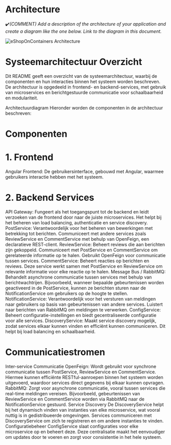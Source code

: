 # Architecture

:heavy_check_mark:_(COMMENT) Add a description of the architecture of your application and create a diagram like the one below. Link to the diagram in this document._

![eShopOnContainers Architecture](https://docs.microsoft.com/en-us/dotnet/architecture/cloud-native/media/eshoponcontainers-development-architecture.png)

# Systeemarchitectuur Overzicht
Dit README geeft een overzicht van de systeemarchitectuur, waarbij de componenten en hun interacties binnen het systeem worden beschreven. De architectuur is opgedeeld in frontend- en backend-services, met gebruik van microservices en berichtgestuurde communicatie voor schaalbaarheid en modulariteit.

Architectuurdiagram
Hieronder worden de componenten in de architectuur beschreven:

<!-- Vervang "diagram.png" door het daadwerkelijke pad als dit README wordt geüpload met de afbeelding -->

# Componenten
# 1. Frontend
Angular Frontend: De gebruikersinterface, gebouwd met Angular, waarmee gebruikers interactie hebben met het systeem.
# 2. Backend Services
API Gateway: Fungeert als het toegangspunt tot de backend en leidt verzoeken van de frontend door naar de juiste microservices. Het helpt bij het beheren van load balancing, authenticatie en service discovery.
PostService: Verantwoordelijk voor het beheren van bewerkingen met betrekking tot berichten. Communiceert met andere services zoals ReviewService en CommentService met behulp van OpenFeign, een declaratieve REST-client.
ReviewService: Beheert reviews die aan berichten zijn gekoppeld. Communiceert met PostService en CommentService om gerelateerde informatie op te halen. Gebruikt OpenFeign voor communicatie tussen services.
CommentService: Beheert reacties op berichten en reviews. Deze service werkt samen met PostService en ReviewService om relevante informatie voor elke reactie op te halen.
Message Bus / RabbitMQ: Behandelt asynchrone communicatie tussen services met behulp van berichtwachtrijen. Bijvoorbeeld, wanneer bepaalde gebeurtenissen worden geactiveerd in de PostService, kunnen ze berichten sturen naar de NotificationService om gebruikers op de hoogte te stellen.
NotificationService: Verantwoordelijk voor het versturen van meldingen naar gebruikers op basis van gebeurtenissen van andere services. Luistert naar berichten van RabbitMQ om meldingen te verwerken.
ConfigService: Beheert configuratie-instellingen en biedt gecentraliseerde configuratie voor alle services.
DiscoveryService: Maakt service discovery mogelijk, zodat services elkaar kunnen vinden en efficiënt kunnen communiceren. Dit helpt bij load balancing en schaalbaarheid.
# Communicatiestromen
Inter-service Communicatie
OpenFeign: Wordt gebruikt voor synchrone communicatie tussen PostService, ReviewService en CommentService. Hiermee kunnen efficiënte RESTful-aanroepen binnen het systeem worden uitgevoerd, waardoor services direct gegevens bij elkaar kunnen opvragen.
RabbitMQ: Zorgt voor asynchrone communicatie, vooral tussen services die real-time meldingen vereisen. Bijvoorbeeld, gebeurtenissen van ReviewService en CommentService worden via RabbitMQ naar de NotificationService gestuurd.
Service Discovery
De DiscoveryService helpt bij het dynamisch vinden van instanties van elke microservice, wat vooral nuttig is in gedistribueerde omgevingen. Services communiceren met DiscoveryService om zich te registreren en om andere instanties te vinden.
Configuratiebeheer
ConfigService slaat configuraties voor elke microservice op en beheert deze. Deze centralisatie maakt het eenvoudiger om updates door te voeren en zorgt voor consistentie in het hele systeem.

